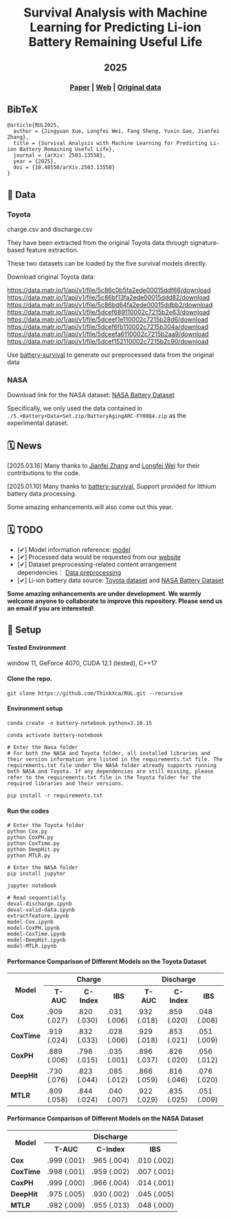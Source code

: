 <div align="center">

  <h1 align="center">Survival Analysis with Machine Learning for Predicting Li-ion Battery Remaining Useful Life</h1>
  <h2 align="center">2025</h2>

### [Paper](https://doi.org/10.48550/arXiv.2503.13558) | [Web](https://thinkx.ca/research/rul) | [Original data](https://data.matr.io/1/)
</div>

## BibTeX
```
@article{RUL2025,
  author = {Jingyuan Xue, Longfei Wei, Fang Sheng, Yuxin Gao, Jianfei Zhang},
  title = {Survival Analysis with Machine Learning for Predicting Li-ion Battery Remaining Useful Life},
  journal = {arXiv: 2503.13558},
  year = {2025},
  doi = {10.48550/arXiv.2503.13558}
}
```

## 📖 Data
<p align="justify">

### Toyota

<p>charge.csv and discharge.csv</p>

<p>They have been extracted from the original Toyota data through signature-based feature extraction.</p>
<p>These two datasets can be loaded by the five survival models directly.</p>


<p>Download original Toyota data:</p>

https://data.matr.io/1/api/v1/file/5c86c0b5fa2ede00015ddf66/download
https://data.matr.io/1/api/v1/file/5c86bf13fa2ede00015ddd82/download
https://data.matr.io/1/api/v1/file/5c86bd64fa2ede00015ddbb2/download
https://data.matr.io/1/api/v1/file/5dcef689110002c7215b2e63/download
https://data.matr.io/1/api/v1/file/5dceef1e110002c7215b28d6/download
https://data.matr.io/1/api/v1/file/5dcef6fb110002c7215b304a/download
https://data.matr.io/1/api/v1/file/5dceefa6110002c7215b2aa9/download
https://data.matr.io/1/api/v1/file/5dcef152110002c7215b2c90/download


<p>Use <a href="https://github.com/Rasheed19/battery-survival">battery-survival</a> to generate our preprocessed data from the original data</p>



### NASA

<p>Download link for the NASA dataset: <a href="https://phm-datasets.s3.amazonaws.com/NASA/5.+Battery+Data+Set.zip">NASA Battery Dataset</a></p> 

<p>Specifically, we only used the data contained in <code>./5.+Battery+Data+Set.zip/BatteryAgingARC-FY08Q4.zip</code> as the experimental dataset.</p>

## 🗓️ News

<p>[2025.03.16] Many thanks to <a href="https://github.com/jianfeizhang">Jianfei Zhang</a> and <a href="https://github.com/wei872">Longfei Wei</a> for their contributions to the code.</p>

<p>[2025.01.10] Many thanks to <a href="https://github.com/Rasheed19/battery-survival">battery-survival</a>, Support provided for lithium battery data processing.</p>

<p>Some amazing enhancements will also come out this year.</p>




## 🗓️ TODO
- [✔] Model information reference: <a href="https://github.com/georgehc/survival-intro">model</a>
- [✔] Processed data would be requested from our <a href="https://thinkx.ca">website</a>
- [✔] Dataset preprocessing-related content arrangement dependencies： <a href="https://www.sciencedirect.com/science/article/pii/S2666546824001319">Data preprocessing</a>
- [✔] Li-ion battery data source: <a href="https://data.matr.io/1/.">Toyota dataset</a> and 
<a href="https://phm-datasets.s3.amazonaws.com/NASA/5.+Battery+Data+Set.zip">NASA Battery Dataset</a>

</div>

<strong>Some amazing enhancements are under development. We warmly welcome anyone to collaborate to improve this repository. Please send us an email if you are interested!</strong>


## 🚀 Setup

#### Tested Environment
window 11, GeForce 4070, CUDA 12.1 (tested), C++17

#### Clone the repo.
```
git clone https://github.com/ThinkXca/RUL.git --recursive
```

#### Environment setup 
```
conda create -n battery-notebook python=3.10.15

conda activate battery-notebook

# Enter the Nasa folder
# For both the NASA and Toyota folder, all installed libraries and their version information are listed in the requirements.txt file. The requirements.txt file under the NASA folder already supports running both NASA and Toyota. If any dependencies are still missing, please refer to the requirements.txt file in the Toyota folder for the required libraries and their versions.

pip install -r requirements.txt
```



#### Run the codes
```
# Enter the Toyota folder
python Cox.py
python CoxPH.py
python CoxTime.py
python DeepHit.py
python MTLR.py

# Enter the NASA folder
pip install jupyter

jupyter notebook

# Read sequentially
deval-discharge.ipynb
deval-valid-data.ipynb
extractfeature.ipynb
model-Cox.ipynb
model-CoxPH.ipynb
model-CoxTime.ipynb
model-DeepHit.ipynb
model-MTLR.ipynb
```




#### Performance Comparison of Different Models on the Toyota Dataset

<table>
  <tr>
    <th rowspan="2">Model</th>
    <th colspan="3">Charge</th>
    <th colspan="3">Discharge</th>
  </tr>
  <tr>
    <th>T-AUC</th>
    <th>C-Index</th>
    <th>IBS</th>
    <th>T-AUC</th>
    <th>C-Index</th>
    <th>IBS</th>
  </tr>
  <tr>
    <td><b>Cox</b></td>
    <td>.909 (.027)</td>
    <td>.820 (.030)</td>
    <td>.031 (.006)</td>
    <td>.932 (.018)</td>
    <td>.859 (.020)</td>
    <td>.048 (.008)</td>
  </tr>
  <tr>
    <td><b>CoxTime</b></td>
    <td>.919 (.024)</td>
    <td>.832 (.033)</td>
    <td>.028 (.006)</td>
    <td>.929 (.018)</td>
    <td>.853 (.021)</td>
    <td>.051 (.009)</td>
  </tr>
  <tr>
    <td><b>CoxPH</b></td>
    <td>.889 (.006)</td>
    <td>.798 (.015)</td>
    <td>.035 (.001)</td>
    <td>.896 (.037)</td>
    <td>.826 (.020)</td>
    <td>.056 (.012)</td>
  </tr>
  <tr>
    <td><b>DeepHit</b></td>
    <td>.730 (.076)</td>
    <td>.823 (.044)</td>
    <td>.085 (.012)</td>
    <td>.866 (.059)</td>
    <td>.816 (.046)</td>
    <td>.076 (.020)</td>
  </tr>
  <tr>
    <td><b>MTLR</b></td>
    <td>.809 (.058)</td>
    <td>.844 (.024)</td>
    <td>.040 (.007)</td>
    <td>.922 (.029)</td>
    <td>.835 (.025)</td>
    <td>.051 (.009)</td>
  </tr>
</table>

#### Performance Comparison of Different Models on the NASA Dataset
<table>
  <tr>
    <th rowspan="2">Model</th>
    <th colspan="3">Discharge</th>
  </tr>
  <tr>
    <th>T-AUC</th>
    <th>C-Index</th>
    <th>IBS</th>
  </tr>
  <tr>
    <td><b>Cox</b></td>
    <td>.999 (.001)</td>
    <td>.965 (.004)</td>
    <td>.010 (.002)</td>
  </tr>
  <tr>
    <td><b>CoxTime</b></td>
    <td>.998 (.001)</td>
    <td>.959 (.002)</td>
    <td>.007 (.001)</td>
  </tr>
  <tr>
    <td><b>CoxPH</b></td>
    <td>.999 (.000)</td>
    <td>.966 (.004)</td>
    <td>.014 (.001)</td>
  </tr>
  <tr>
    <td><b>DeepHit</b></td>
    <td>.975 (.005)</td>
    <td>.930 (.002)</td>
    <td>.045 (.005)</td>
  </tr>
  <tr>
    <td><b>MTLR</b></td>
    <td>.982 (.009)</td>
    <td>.955 (.013)</td>
    <td>.048 (.000)</td>
  </tr>
</table>
